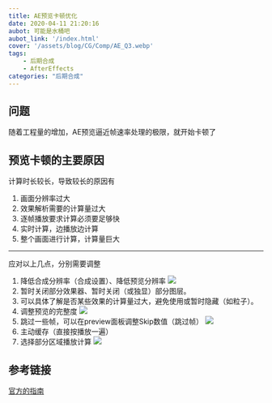 ```yaml
---
title: AE预览卡顿优化
date: 2020-04-11 21:20:16
aubot: 可能是水桶吧
aubot_link: '/index.html'
cover: '/assets/blog/CG/Comp/AE_Q3.webp'
tags: 
    - 后期合成
    - AfterEffects
categories: "后期合成"
---
```

## 问题

随着工程量的增加，AE预览逼近帧速率处理的极限，就开始卡顿了

## 预览卡顿的主要原因
计算时长较长，导致较长的原因有
1. 画面分辨率过大
2. 效果解析需要的计算量过大
3. 逐帧播放要求计算必须要足够快
4. 实时计算，边播放边计算
5. 整个画面进行计算，计算量巨大
---
应对以上几点，分别需要调整
1. 降低合成分辨率（合成设置）、降低预览分辨率
    ![](/assets/blog/CG/Comp/AE_Q1.webp)
2. 暂时关闭部分效果器、暂时关闭（或独显）部分图层。
3. 可以具体了解是否某些效果的计算量过大，避免使用或暂时隐藏（如粒子）。
4. 调整预览的完整度
    ![](/assets/blog/CG/Comp/AE_Q2.webp)
5. 跳过一些帧，可以在preview面板调整Skip数值（跳过帧）
    ![](/assets/blog/CG/Comp/AE_Q3.webp)
6. 主动缓存（直接按播放一遍）
7. 选择部分区域播放计算
    ![](/assets/blog/CG/Comp/AE_Q4.webp)

## 参考链接
[官方的指南](https://helpx.adobe.com/cn/after-effects/using/previewing.html)

